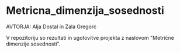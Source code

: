 # Metricna_dimenzija_sosednosti

AVTORJA: Alja Dostal in Zala Gregorc

V repozitoriju so rezultati in ugotovitve projekta z naslovom "Metrične dimenzije sosednosti". 
